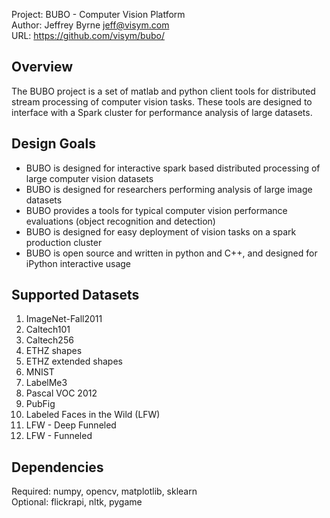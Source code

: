Project: BUBO - Computer Vision Platform  
Author: Jeffrey Byrne <jeff@visym.com>  
URL: https://github.com/visym/bubo/  

Overview
--------

The BUBO project is a set of matlab and python client tools for distributed stream processing of computer vision tasks.
These tools are designed to interface with a Spark cluster for performance analysis of large datasets.


Design Goals
------------

* BUBO is designed for interactive spark based distributed processing of large computer vision datasets 
* BUBO is designed for researchers performing analysis of large image datasets
* BUBO provides a tools for typical computer vision performance evaluations (object recognition and detection)
* BUBO is designed for easy deployment of vision tasks on a spark production cluster
* BUBO is open source and written in python and C++, and designed for iPython interactive usage


Supported Datasets
-------------------

1. ImageNet-Fall2011  
2. Caltech101  
3. Caltech256  
4. ETHZ shapes
5. ETHZ extended shapes
6. MNIST
7. LabelMe3 
8. Pascal VOC 2012 
9. PubFig
10. Labeled Faces in the Wild (LFW)
11. LFW - Deep Funneled
12. LFW - Funneled

Dependencies
------------
Required: numpy, opencv, matplotlib, sklearn  
Optional: flickrapi, nltk, pygame  




